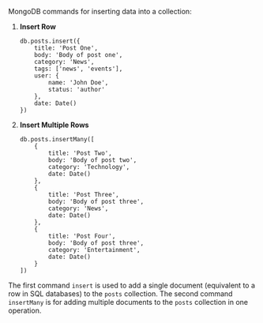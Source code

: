MongoDB commands for inserting data into a collection:

1. **Insert Row**
   ```
   db.posts.insert({
       title: 'Post One',
       body: 'Body of post one',
       category: 'News',
       tags: ['news', 'events'],
       user: {
           name: 'John Doe',
           status: 'author'
       },
       date: Date()
   })
   ```

2. **Insert Multiple Rows**
   ```
   db.posts.insertMany([
       {
           title: 'Post Two',
           body: 'Body of post two',
           category: 'Technology',
           date: Date()
       },
       {
           title: 'Post Three',
           body: 'Body of post three',
           category: 'News',
           date: Date()
       },
       {
           title: 'Post Four',
           body: 'Body of post three',
           category: 'Entertainment',
           date: Date()
       }
   ])
   ```

The first command `insert` is used to add a single document (equivalent to a row in SQL databases) to the `posts` collection. The second command `insertMany` is for adding multiple documents to the `posts` collection in one operation.
